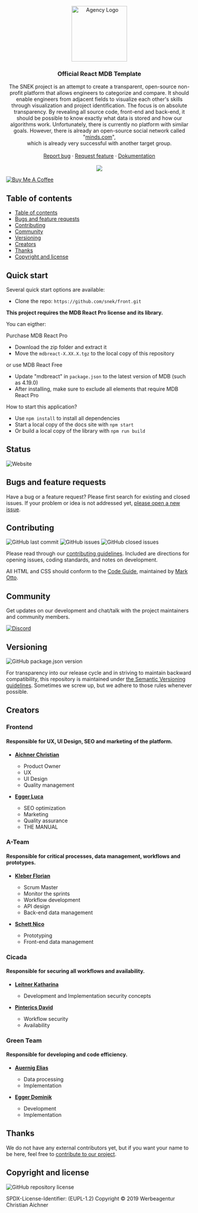<p align="center">
  <a href="https://snek.at/" target="_blank" rel="noopener noreferrer">
    <img src="https://avatars2.githubusercontent.com/u/55870326?s=400&u=c6c7f06305ddc94747d474850fde7b2044f53838&v=4" alt="Agency Logo" height="150">
  </a>
</p>

<h3 align="center">Official React MDB Template</h3>
<p align="center">
The SNEK project is an attempt to create a transparent, open-source non-profit platform that allows engineers to categorize and compare. It should enable engineers from adjacent fields to visualize each other's skills through visualization and project identification. The focus is on absolute transparency. By revealing all source code, front-end and back-end, it should be possible to know exactly what data is stored and how our algorithms work. Unfortunately, there is currently no platform with similar goals. However, there is already an open-source social network called "<a href="https://github.com/Minds">minds.com</a>", <br> which is already very successful with another target group.
  <br>
  <br>
  <a href="https://github.com/snek-at/front/issues/new?template=bug_report.md">Report bug</a>
  ·
  <a href="https://github.com/snek-at/front/issues/new?template=feature_request.md">Request feature</a>
  ·
  <a href="https://www.overleaf.com/read/bcxwhwbhrmps">Dokumentation</a>
  <br>
  <br>
  <a href="https://www.codacy.com/app/kleberbaum/front">
    <img src="https://api.codacy.com/project/badge/Grade/20d80a1790c44c90a3376e77d34a99ff" />
  </a>
</p>

<a href="https://www.buymeacoffee.com/M4SVRWQ" target="_blank"><img src="https://bmc-cdn.nyc3.digitaloceanspaces.com/BMC-button-images/custom_images/yellow_img.png" alt="Buy Me A Coffee" style="height: auto !important;width: auto !important;" ></a>


## Table of contents

- [Table of contents](#table-of-contents)
- [Bugs and feature requests](#bugs-and-feature-requests)
- [Contributing](#contributing)
- [Community](#community)
- [Versioning](#versioning)
- [Creators](#creators)
- [Thanks](#thanks)
- [Copyright and license](#copyright-and-license)

## [](#quick-start)Quick start 

Several quick start options are available:

- Clone the repo: `https://github.com/snek/front.git`

**This project requires the MDB React Pro license and its library.**

You can eigther:

Purchase MDB React Pro
- Download the zip folder and extract it
- Move the `mdbreact-X.XX.X.tgz` to the local copy of this repository

or use MDB React Free
- Update "mdbreact" in `package.json` to the latest version of MDB (such as 4.19.0)
- After installing, make sure to exclude all elements that require MDB React Pro

How to start this application?
- Use `npm install` to install all dependencies
- Start a local copy of the docs site with `npm start`
- Or build a local copy of the library with `npm run build`

## [](#status)Status

![Website](https://img.shields.io/website/https/snek.at?label=website)

## [](#bug-and-feature-requests)Bugs and feature requests

Have a bug or a feature request? Please first search for existing and closed issues. If your problem or idea is not
addressed yet, [please open a new issue](https://github.com/snek-at/front/issues/new/choose).

## [](#contributing)Contributing

![GitHub last commit](https://img.shields.io/github/last-commit/snek-at/front)
![GitHub issues](https://img.shields.io/github/issues-raw/snek-at/front)
![GitHub closed issues](https://img.shields.io/github/issues-closed-raw/snek-at/front?color=green)

Please read through our
[contributing guidelines](https://github.com/snek-at/front/blob/master/CONTRIBUTING.md). Included are
directions for opening issues, coding standards, and notes on development.

All HTML and CSS should conform to the [Code Guide](https://github.com/mdo/code-guide), maintained by
[Mark Otto](https://github.com/mdo).

## [](#community)Community

Get updates on our development and chat/talk with the project maintainers and community members.

[![Discord][discord-badge]][discord]

## [](#versioning)Versioning

![GitHub package.json version](https://img.shields.io/github/package-json/v/snek-at/front)

For transparency into our release cycle and in striving to maintain backward compatibility, this repository is
maintained under [the Semantic Versioning guidelines](https://semver.org/). Sometimes we screw up, but we adhere to
those rules whenever possible.

## [](#creators)Creators
### [](#frontend)Frontend
#### Responsible for UX, UI Design, SEO and marketing of the platform.

- **[Aichner Christian](https://github.com/Aichnerc)**
  + Product Owner
  + UX
  + UI Design
  + Quality management

- **[Egger Luca](https://github.com/eggerd)**
  + SEO optimization
  + Marketing
  + Quality assurance
  + THE MANUAL

### [](#ateam)A-Team
#### Responsible for critical processes, data management, workflows and prototypes.
- **[Kleber Florian](https://github.com/kleberbaum)**
  + Scrum Master
  + Monitor the sprints
  + Workflow development
  + API design 
  + Back-end data management

- **[Schett Nico](https://github.com/schettn)**
  + Prototyping
  + Front-end data management

### [](#cicada)Cicada
#### Responsible for securing all workflows and availability.

- **[Leitner Katharina](https://github.com/leitnerkatharina)**
  + Development and Implementation security concepts

- **[Pinterics David](https://github.com/pinterid)**
  + Workflow security
  + Availability

### [](#greenteam)Green Team
#### Responsible for developing and code efficiency.
- **[Auernig Elias](https://github.com/auernige)**
  + Data processing
  + Implementation

- **[Egger Dominik](https://github.com/eggerd)**
  + Development
  + Implementation

## [](#thanks)Thanks

We do not have any external contributors yet, but if you want your name to be here, feel free
to [contribute to our project](#contributing).

## [](#copyright-and-license)Copyright and license

![GitHub repository license](https://img.shields.io/badge/license-EUPL--1.2-blue)

SPDX-License-Identifier: (EUPL-1.2)
Copyright © 2019 Werbeagentur Christian Aichner

[discord-badge]: https://img.shields.io/badge/Discord-Join%20chat%20%E2%86%92-738bd7.svg
[discord]: https://discord.gg/dnxUJmk
